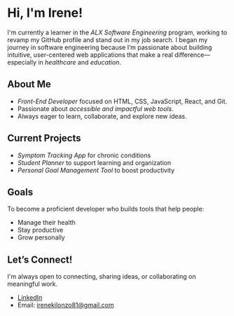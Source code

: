 # Hi, I'm Irene!

I'm currently a learner in the *ALX Software Engineering* program, working to revamp my GitHub profile and stand out in my job search. I began my journey in software engineering because I’m passionate about building intuitive, user-centered web applications that make a real difference—especially in *healthcare* and *education*.

## About Me
- *Front-End Developer* focused on HTML, CSS, JavaScript, React, and Git.
- Passionate about *accessible and impactful web tools*.
- Always eager to learn, collaborate, and explore new ideas.

## Current Projects
- *Symptom Tracking App* for chronic conditions  
- *Student Planner* to support learning and organization  
- *Personal Goal Management Tool* to boost productivity  

## Goals
To become a proficient developer who builds tools that help people:
- Manage their health  
- Stay productive  
- Grow personally  

## Let’s Connect!
I'm always open to connecting, sharing ideas, or collaborating on meaningful work.  
- [LinkedIn](https://www.linkedin.com/in/irene-kilonzo)  
- Email: irenekilonzo81@gmail.com
